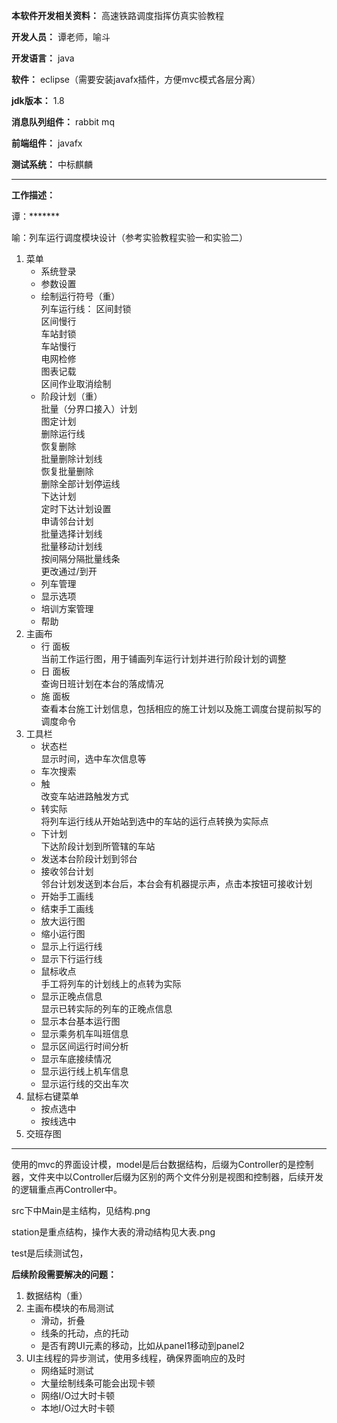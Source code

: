 **本软件开发相关资料：** 高速铁路调度指挥仿真实验教程  

**开发人员：** 谭老师，喻斗  

**开发语言：** java  

**软件：** eclipse（需要安装javafx插件，方便mvc模式各层分离）

**jdk版本：** 1.8    

**消息队列组件：** rabbit mq  

**前端组件：** javafx  

**测试系统：** 中标麒麟

---  
**工作描述：**  

谭：*******  

喻：列车运行调度模块设计（参考实验教程实验一和实验二）  
1. 菜单  
    - 系统登录  
    - 参数设置  
    - 绘制运行符号（重）  
        列车运行线：
        区间封锁  
        区间慢行  
        车站封锁  
        车站慢行  
        电网检修  
        图表记载  
        区间作业取消绘制
    - 阶段计划（重）  
        批量（分界口接入）计划  
        图定计划  
        删除运行线  
        恢复删除  
        批量删除计划线  
        恢复批量删除  
        删除全部计划停运线  
        下达计划  
        定时下达计划设置  
        申请邻台计划  
        批量选择计划线  
        批量移动计划线  
        按间隔分隔批量线条  
        更改通过/到开  
    - 列车管理  
    - 显示选项
    - 培训方案管理  
    - 帮助  
2. 主画布
    - 行 面板  
        当前工作运行图，用于铺画列车运行计划并进行阶段计划的调整  
    - 日 面板  
        查询日班计划在本台的落成情况  
    - 施 面板  
        查看本台施工计划信息，包括相应的施工计划以及施工调度台提前拟写的调度命令  
3. 工具栏
    - 状态栏  
        显示时间，选中车次信息等  
    - 车次搜索  
    - 触  
        改变车站进路触发方式  
    - 转实际  
        将列车运行线从开始站到选中的车站的运行点转换为实际点  
    - 下计划  
        下达阶段计划到所管辖的车站  
    - 发送本台阶段计划到邻台  
    - 接收邻台计划  
        邻台计划发送到本台后，本台会有机器提示声，点击本按钮可接收计划  
    - 开始手工画线  
    - 结束手工画线  
    - 放大运行图  
    - 缩小运行图  
    - 显示上行运行线  
    - 显示下行运行线  
    - 鼠标收点  
        手工将列车的计划线上的点转为实际  
    - 显示正晚点信息  
        显示已转实际的列车的正晚点信息  
    - 显示本台基本运行图  
    - 显示乘务机车叫班信息  
    - 显示区间运行时间分析  
    - 显示车底接续情况  
    - 显示运行线上机车信息  
    - 显示运行线的交出车次  
4. 鼠标右键菜单  
    - 按点选中  
    - 按线选中  
5. 交班存图

---  
使用的mvc的界面设计模，model是后台数据结构，后缀为Controller的是控制器，文件夹中以Controller后缀为区别的两个文件分别是视图和控制器，后续开发的逻辑重点再Controller中。  

src下中Main是主结构，见结构.png  

station是重点结构，操作大表的滑动结构见大表.png  

test是后续测试包，

**后续阶段需要解决的问题：**
1. 数据结构（重）
2. 主画布模块的布局测试
    - 滑动，折叠
    - 线条的托动，点的托动
    - 是否有跨UI元素的移动，比如从panel1移动到panel2
3. UI主线程的异步测试，使用多线程，确保界面响应的及时
    - 网络延时测试
    - 大量绘制线条可能会出现卡顿
    - 网络I/O过大时卡顿
    - 本地I/O过大时卡顿




